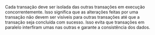 Cada transação deve ser isolada das outras transações em execução concorrentemente. Isso significa que as alterações feitas por uma transação não devem ser visíveis para outras transações até que a transação seja concluída com sucesso. Isso evita que transações em paralelo interfiram umas nas outras e garante a consistência dos dados. 